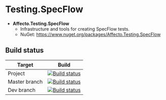 # Testing.SpecFlow
* **Affecto.Testing.SpecFlow**
  * Infrastructure and tools for creating SpecFlow tests.
  * NuGet: https://www.nuget.org/packages/Affecto.Testing.SpecFlow

## Build status

| Target | Build |
| -----------------------|------------------|
| Project | [![Build status](https://ci.appveyor.com/api/projects/status/yi262aep8pp8y65h?svg=true)](https://ci.appveyor.com/project/affecto/dotnet-testing-specflow) |
| Master branch | [![Build status](https://ci.appveyor.com/api/projects/status/yi262aep8pp8y65h/branch/master?svg=true)](https://ci.appveyor.com/project/affecto/dotnet-testing-specflow/branch/master) |
| Dev branch | [![Build status](https://ci.appveyor.com/api/projects/status/yi262aep8pp8y65h/branch/dev?svg=true)](https://ci.appveyor.com/project/affecto/dotnet-testing-specflow/branch/dev) |
